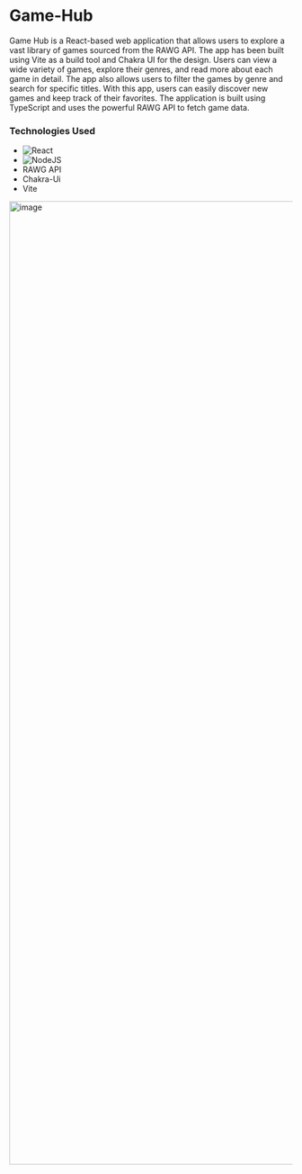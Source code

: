 # Game-Hub

Game Hub is a React-based web application that allows users to explore a vast library of games sourced from the RAWG API. The app has been built using Vite as a build tool and Chakra UI for the design. Users can view a wide variety of games, explore their genres, and read more about each game in detail. The app also allows users to filter the games by genre and search for specific titles. With this app, users can easily discover new games and keep track of their favorites. The application is built using TypeScript and uses the powerful RAWG API to fetch game data.

### Technologies Used
* ![React](https://img.shields.io/badge/react-%2320232a.svg?style=for-the-badge&logo=react&logoColor=%2361DAFB)
* ![NodeJS](https://img.shields.io/badge/node.js-6DA55F?style=for-the-badge&logo=node.js&logoColor=white)
* RAWG API
* Chakra-Ui
* Vite

<img width="1712" alt="image" src="https://user-images.githubusercontent.com/104735283/236069020-0c8d1d33-dcfc-4ba2-923e-b823e0614856.png">
